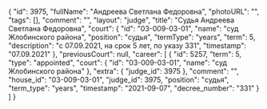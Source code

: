 {
    "id": 3975,
    "fullName": "Андреева Светлана Федоровна",
    "photoURL": "",
    "tags": [],
    "comment": "",
    "layout": "judge",
    "title": "Судья Андреева Светлана Федоровна",
    "court": {
        "id": "03-009-03-01",
        "name": "суд Жлобинского района",
        "position": "судья",
        "termType": "years",
        "term": 5,
        "description": "c 07.09.2021, на срок 5 лет, по указу 331",
        "timestamp": "07.09.2021"
    },
    "previousCourt": null,
    "career": [
        {
            "id": 5257,
            "term": 5,
            "type": "appointed",
            "court": {
                "id": "03-009-03-01",
                "name": "суд Жлобинского района"
            },
            "extra": {
                "judge_id": 3975
            },
            "comment": "",
            "house_id": "03-009-03-01",
            "judge_id": 3975,
            "position": "судья",
            "term_type": "years",
            "timestamp": "2021-09-07",
            "decree_number": "331"
        }
    ]
}